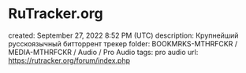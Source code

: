# RuTracker.org

created: September 27, 2022 8:52 PM (UTC)
description: Крупнейший русскоязычный битторрент трекер
folder: BOOKMRKS-MTHRFCKR / MEDIA-MTHRFCKR / Audio / Pro Audio
tags: pro audio
url: https://rutracker.org/forum/index.php